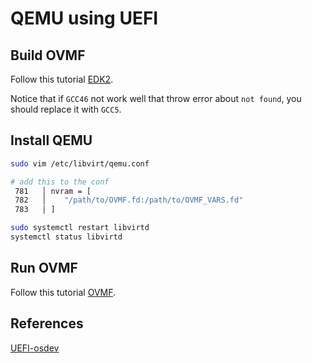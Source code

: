 # QEMU using UEFI

## Build OVMF

Follow this tutorial [EDK2](https://wiki.ubuntu.com/UEFI/EDK2).

Notice that if `GCC46` not work well that throw error about `not found`,
you should replace it with `GCC5`.

## Install QEMU

```bash
sudo vim /etc/libvirt/qemu.conf

# add this to the conf
 781   │ nvram = [
 782   │    "/path/to/OVMF.fd:/path/to/OVMF_VARS.fd"
 783   │ ]

sudo systemctl restart libvirtd
systemctl status libvirtd
```

## Run OVMF

Follow this tutorial [OVMF](https://wiki.ubuntu.com/UEFI/OVMF).

## References

[UEFI-osdev](https://wiki.osdev.org/UEFI)

